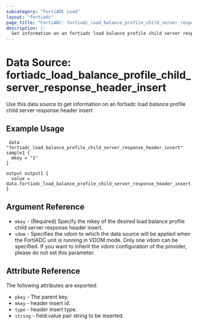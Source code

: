 ```yaml
---
subcategory: "FortiADC Load"
layout: "fortiadc"
page_title: "FortiADC: fortiadc_load_balance_profile_child_server_response_header_insert"
description: |-
  Get information on an fortiadc load balance profile child server response header insert
---
```


# Data Source: fortiadc_load_balance_profile_child_server_response_header_insert
Use this data source to get information on an fortiadc load balance profile child server response header insert

## Example Usage

```hcl
 data "fortiadc_load_balance_profile_child_server_response_header_insert" sample1 {
  mkey = "1"
}

output output1 {
  value = data.fortiadc_load_balance_profile_child_server_response_header_insert.sample1
}
```

## Argument Reference
* `mkey` - (Required) Specify the mkey of the desired  load balance profile child server response header insert.
* `vdom` - Specifies the vdom to which the data source will be applied when the FortiADC unit is running in VDOM mode. Only one vdom can be specified. If you want to inherit the vdom configuration of the provider, please do not set this parameter.


## Attribute Reference

The following attributes are exported:

* `pkey` - The parent key.
* `mkey` - header insert id.
* `type` - header insert type. 
* `string` - field:value pair string to be inserted. 

